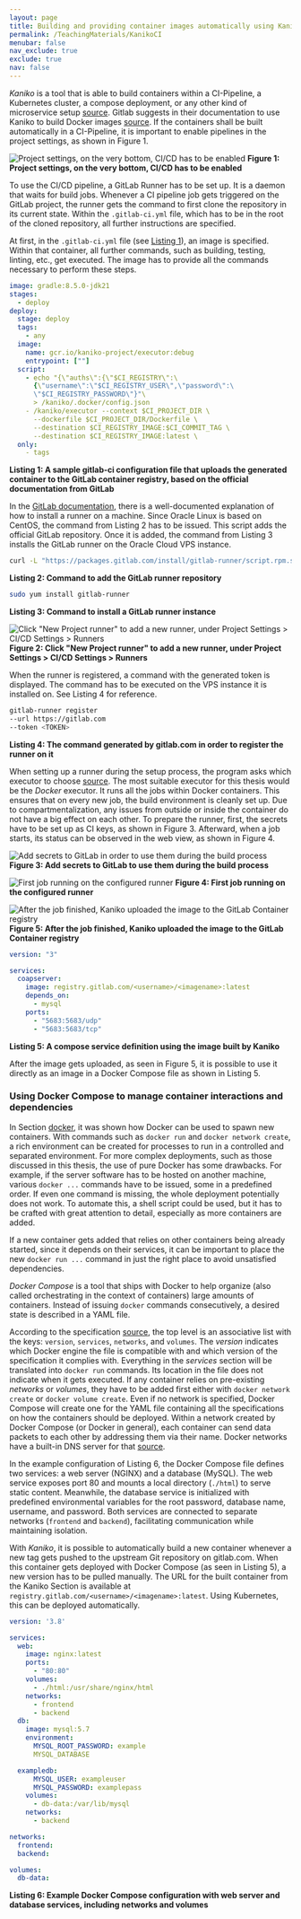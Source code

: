 ```yaml
---
layout: page
title: Building and providing container images automatically using Kaniko
permalink: /TeachingMaterials/KanikoCI
menubar: false
nav_exclude: true
exclude: true
nav: false
---
```


*Kaniko* is a tool that is able to build containers within a CI-Pipeline, a Kubernetes cluster, a compose deployment, or any other kind of microservice setup [source](https://github.com/GoogleContainerTools/kaniko). Gitlab suggests in their documentation to use Kaniko to build Docker images [source](https://docs.gitlab.com/ee/ci/docker/using_kaniko.html). If the containers shall be built automatically in a CI-Pipeline, it is important to enable pipelines in the project settings, as shown in Figure 1.

![Project settings, on the very bottom, CI/CD has to be enabled](PICs/2024-03-14-13-45-42.png)
**Figure 1: Project settings, on the very bottom, CI/CD has to be enabled**

To use the CI/CD pipeline, a GitLab Runner has to be set up. It is a daemon that waits for build jobs. Whenever a CI pipeline job gets triggered on the GitLab project, the runner gets the command to first clone the repository in its current state. Within the `.gitlab-ci.yml` file, which has to be in the root of the cloned repository, all further instructions are specified.

At first, in the `.gitlab-ci.yml` file (see <a href="#Listing1">Listing 1</a>), an image is specified. Within that container, all further commands, such as building, testing, linting, etc., get executed. The image has to provide all the commands necessary to perform these steps.

```yaml
image: gradle:8.5.0-jdk21
stages:
  - deploy
deploy:
  stage: deploy
  tags:
    - any
  image:
    name: gcr.io/kaniko-project/executor:debug
    entrypoint: [""]
  script:
    - echo "{\"auths\":{\"$CI_REGISTRY\":\
      {\"username\":\"$CI_REGISTRY_USER\",\"password\":\
      \"$CI_REGISTRY_PASSWORD\"}"\ 
      > /kaniko/.docker/config.json
    - /kaniko/executor --context $CI_PROJECT_DIR \
      --dockerfile $CI_PROJECT_DIR/Dockerfile \
      --destination $CI_REGISTRY_IMAGE:$CI_COMMIT_TAG \
      --destination $CI_REGISTRY_IMAGE:latest \
  only:
    - tags
```
<a id="Listing1">**Listing 1: A sample gitlab-ci configuration file that uploads the generated container to the GitLab container registry, based on the official documentation from GitLab**</a>

In the [GitLab documentation](https://docs.gitlab.com/runner/install/linux-repository.html), there is a well-documented explanation of how to install a runner on a machine. Since Oracle Linux is based on CentOS, the command from Listing 2 has to be issued. This script adds the official GitLab repository. Once it is added, the command from Listing 3 installs the GitLab runner on the Oracle Cloud VPS instance.

```sh
curl -L "https://packages.gitlab.com/install/gitlab-runner/script.rpm.sh" | sudo bash
```
**Listing 2: Command to add the GitLab runner repository**

```sh
sudo yum install gitlab-runner
```
**Listing 3: Command to install a GitLab runner instance**

![Click "New Project runner" to add a new runner, under Project Settings > CI/CD Settings > Runners](PICs/2024-03-14-14-26-37.png)
**Figure 2: Click "New Project runner" to add a new runner, under Project Settings > CI/CD Settings > Runners**

When the runner is registered, a command with the generated token is displayed. The command has to be executed on the VPS instance it is installed on. See Listing 4 for reference.

```sh
gitlab-runner register
--url https://gitlab.com
--token <TOKEN>
```
**Listing 4: The command generated by gitlab.com in order to register the runner on it**

When setting up a runner during the setup process, the program asks which executor to choose [source](https://docs.gitlab.com/runner/executors/). The most suitable executor for this thesis would be the *Docker* executor. It runs all the jobs within Docker containers. This ensures that on every new job, the build environment is cleanly set up. Due to compartmentalization, any issues from outside or inside the container do not have a big effect on each other. To prepare the runner, first, the secrets have to be set up as CI keys, as shown in Figure 3. Afterward, when a job starts, its status can be observed in the web view, as shown in Figure 4.

![Add secrets to GitLab in order to use them during the build process](PICs/2024-03-14-10-09-36.png)
**Figure 3: Add secrets to GitLab to use them during the build process**

![First job running on the configured runner](PICs/2024-03-14-08-59-05.png)
**Figure 4: First job running on the configured runner**

![After the job finished, Kaniko uploaded the image to the GitLab Container registry](PICs/2024-03-14-14-52-02.png)
**Figure 5: After the job finished, Kaniko uploaded the image to the GitLab Container registry**

```yaml
version: "3"

services:
  coapserver:
    image: registry.gitlab.com/<username>/<imagename>:latest
    depends_on:
      - mysql
    ports:
      - "5683:5683/udp"
      - "5683:5683/tcp"
```
**Listing 5: A compose service definition using the image built by Kaniko**

After the image gets uploaded, as seen in Figure 5, it is possible to use it directly as an image in a Docker Compose file as shown in Listing 5.

### Using Docker Compose to manage container interactions and dependencies
In Section [docker](#docker), it was shown how Docker can be used to spawn new containers. With commands such as `docker run` and `docker network create`, a rich environment can be created for processes to run in a controlled and separated environment. For more complex deployments, such as those discussed in this thesis, the use of pure Docker has some drawbacks. For example, if the server software has to be hosted on another machine, various `docker ...` commands have to be issued, some in a predefined order. If even one command is missing, the whole deployment potentially does not work. To automate this, a shell script could be used, but it has to be crafted with great attention to detail, especially as more containers are added.

If a new container gets added that relies on other containers being already started, since it depends on their services, it can be important to place the new `docker run ...` command in just the right place to avoid unsatisfied dependencies.

*Docker Compose* is a tool that ships with Docker to help organize (also called orchestrating in the context of containers) large amounts of containers. Instead of issuing `docker` commands consecutively, a desired state is described in a YAML file.

According to the specification [source](https://docs.docker.com/compose/compose-file/compose-file-v3/), the top level is an associative list with the keys: `version`, `services`, `networks`, and `volumes`. The *version* indicates which Docker engine the file is compatible with and which version of the specification it complies with. Everything in the *services* section will be translated into `docker run` commands. Its location in the file does not indicate when it gets executed. If any container relies on pre-existing *networks* or *volumes*, they have to be added first either with `docker network create` or `docker volume create`. Even if no network is specified, Docker Compose will create one for the YAML file containing all the specifications on how the containers should be deployed. Within a network created by Docker Compose (or Docker in general), each container can send data packets to each other by addressing them via their name. Docker networks have a built-in DNS server for that [source](https://docs.docker.com/network).

In the example configuration of Listing 6, the Docker Compose file defines two services: a web server (NGINX) and a database (MySQL). The web service exposes port 80 and mounts a local directory (`./html`) to serve static content. Meanwhile, the database service is initialized with predefined environmental variables for the root password, database name, username, and password. Both services are connected to separate networks (`frontend` and `backend`), facilitating communication while maintaining isolation.

With *Kaniko*, it is possible to automatically build a new container whenever a new tag gets pushed to the upstream Git repository on gitlab.com. When this container gets deployed with Docker Compose (as seen in Listing 5), a new version has to be pulled manually. The URL for the built container from the Kaniko Section is available at `registry.gitlab.com/<username>/<imagename>:latest`. Using Kubernetes, this can be deployed automatically.

```yaml
version: '3.8'

services:
  web:
    image: nginx:latest
    ports:
      - "80:80"
    volumes:
      - ./html:/usr/share/nginx/html
    networks:
      - frontend
      - backend
  db:
    image: mysql:5.7
    environment:
      MYSQL_ROOT_PASSWORD: example
      MYSQL_DATABASE

  exampledb:
      MYSQL_USER: exampleuser
      MYSQL_PASSWORD: examplepass
    volumes:
      - db-data:/var/lib/mysql
    networks:
      - backend

networks:
  frontend:
  backend:

volumes:
  db-data:
```
**Listing 6: Example Docker Compose configuration with web server and database services, including networks and volumes**


